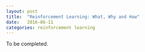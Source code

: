```yaml
---
layout: post
title:  "Reinforcement Learning: What, Why and How"
date:   2016-06-11
categories: reinforcement learning
---
```

To be completed.
